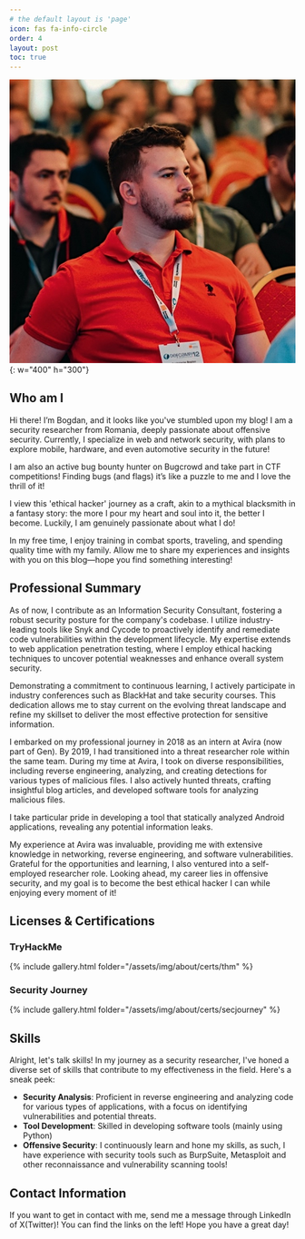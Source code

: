 ```yaml
---
# the default layout is 'page'
icon: fas fa-info-circle
order: 4
layout: post
toc: true
---
```


![profile_pic.jpg](/assets/img/about/profile/profile_pic.jpg){: w="400" h="300"}

## Who am I

Hi there! I’m Bogdan, and it looks like you've stumbled upon my blog! I am a security researcher from Romania, deeply passionate about offensive security. Currently, I specialize in web and network security, with plans to explore mobile, hardware, and even automotive security in the future!

I am also an active bug bounty hunter on Bugcrowd and take part in CTF competitions! Finding bugs (and flags) it’s like a puzzle to me and I love the thrill of it!

I view this 'ethical hacker' journey as a craft, akin to a mythical blacksmith in a fantasy story: the more I pour my heart and soul into it, the better I become. Luckily, I am genuinely passionate about what I do!

In my free time, I enjoy training in combat sports, traveling, and spending quality time with my family. Allow me to share my experiences and insights with you on this blog—hope you find something interesting!

## Professional Summary

As of now, I contribute as an Information Security Consultant, fostering a robust security posture for the company's codebase. I utilize industry-leading tools like Snyk and Cycode to proactively identify and remediate code vulnerabilities within the development lifecycle.  My expertise extends to web application penetration testing, where I employ ethical hacking techniques to uncover potential weaknesses and enhance overall system security.

Demonstrating a commitment to continuous learning, I actively participate in industry conferences such as BlackHat and take security courses. This dedication allows me to stay current on the evolving threat landscape and refine my skillset to deliver the most effective protection for sensitive information.

I embarked on my professional journey in 2018 as an intern at Avira (now part of Gen). By 2019, I had transitioned into a threat researcher role within the same team. During my time at Avira, I took on diverse responsibilities, including reverse engineering, analyzing, and creating detections for various types of malicious files. I also actively hunted threats, crafting insightful blog articles, and developed software tools for analyzing malicious files.

I take particular pride in developing a tool that statically analyzed Android applications, revealing any potential information leaks.

My experience at Avira was invaluable, providing me with extensive knowledge in networking, reverse engineering, and software vulnerabilities. Grateful for the opportunities and learning, I also ventured into a self-employed researcher role. Looking ahead, my career lies in offensive security, and my goal is to become the best ethical hacker I can while enjoying every moment of it!

## Licenses & Certifications

### TryHackMe
{% include gallery.html folder="/assets/img/about/certs/thm" %}

### Security Journey
{% include gallery.html folder="/assets/img/about/certs/secjourney" %}

## Skills

Alright, let's talk skills! In my journey as a security researcher, I've honed a diverse set of skills that contribute to my effectiveness in the field. Here's a sneak peek:

- **Security Analysis**: Proficient in reverse engineering and analyzing code for various types of applications, with a focus on identifying vulnerabilities and potential threats.
- **Tool Development**: Skilled in developing software tools (mainly using Python)
- **Offensive Security**: I continuously learn and hone my skills, as such, I have experience with security tools such as BurpSuite, Metasploit and other reconnaissance and vulnerability scanning tools!

## Contact Information

If you want to get in contact with me, send me a message through LinkedIn of X(Twitter)! You can find the links on the left! Hope you have a great day!
